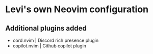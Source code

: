 # Levi's own Neovim configuration

## Additional plugins added
- cord.nvim | Discord rich presence plugin
- copilot.nvim | Github copilot plugin
